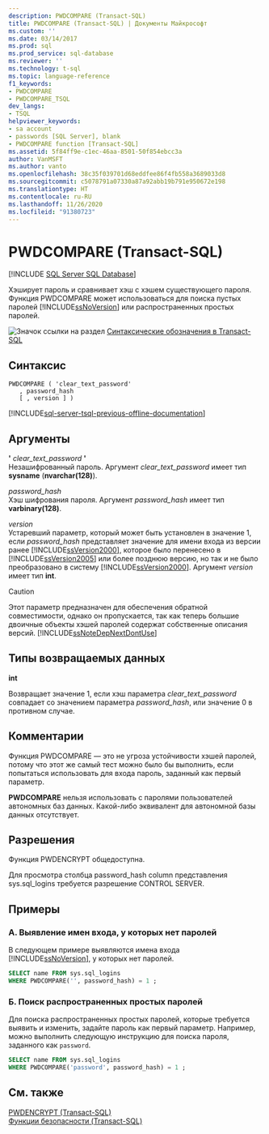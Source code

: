```yaml
---
description: PWDCOMPARE (Transact-SQL)
title: PWDCOMPARE (Transact-SQL) | Документы Майкрософт
ms.custom: ''
ms.date: 03/14/2017
ms.prod: sql
ms.prod_service: sql-database
ms.reviewer: ''
ms.technology: t-sql
ms.topic: language-reference
f1_keywords:
- PWDCOMPARE
- PWDCOMPARE_TSQL
dev_langs:
- TSQL
helpviewer_keywords:
- sa account
- passwords [SQL Server], blank
- PWDCOMPARE function [Transact-SQL]
ms.assetid: 5f84ff9e-c1ec-46aa-8501-50f854ebcc3a
author: VanMSFT
ms.author: vanto
ms.openlocfilehash: 38c35f039701d68eddfee86f4fb558a3689033d8
ms.sourcegitcommit: c5078791a07330a87a92abb19b791e950672e198
ms.translationtype: HT
ms.contentlocale: ru-RU
ms.lasthandoff: 11/26/2020
ms.locfileid: "91380723"
---
```

# <a name="pwdcompare-transact-sql"></a>PWDCOMPARE (Transact-SQL)
[!INCLUDE [SQL Server SQL Database](../../includes/applies-to-version/sql-asdb.md)]

  Хэширует пароль и сравнивает хэш с хэшем существующего пароля. Функция PWDCOMPARE может использоваться для поиска пустых паролей [!INCLUDE[ssNoVersion](../../includes/ssnoversion-md.md)] или распространенных простых паролей.  
  
 ![Значок ссылки на раздел](../../database-engine/configure-windows/media/topic-link.gif "Значок ссылки на раздел") [Синтаксические обозначения в Transact-SQL](../../t-sql/language-elements/transact-sql-syntax-conventions-transact-sql.md)  
  
## <a name="syntax"></a>Синтаксис  
  
```syntaxsql
PWDCOMPARE ( 'clear_text_password'  
   , password_hash   
   [ , version ] )  
```  
  
[!INCLUDE[sql-server-tsql-previous-offline-documentation](../../includes/sql-server-tsql-previous-offline-documentation.md)]

## <a name="arguments"></a>Аргументы
 **'** *clear_text_password* **'**  
 Незашифрованный пароль. Аргумент *clear_text_password* имеет тип **sysname** (**nvarchar(128)**).  
  
 *password_hash*  
 Хэш шифрования пароля. Аргумент *password_hash* имеет тип **varbinary(128)**.  
  
 *version*  
 Устаревший параметр, который может быть установлен в значение 1, если *password_hash* представляет значение для имени входа из версии ранее [!INCLUDE[ssVersion2000](../../includes/ssversion2000-md.md)], которое было перенесено в [!INCLUDE[ssVersion2005](../../includes/ssversion2005-md.md)] или более позднюю версию, но так и не было преобразовано в систему [!INCLUDE[ssVersion2000](../../includes/ssversion2000-md.md)]. Аргумент *version* имеет тип **int**.  
  
> [!CAUTION]  
>  Этот параметр предназначен для обеспечения обратной совместимости, однако он пропускается, так как теперь большие двоичные объекты хэшей паролей содержат собственные описания версий. [!INCLUDE[ssNoteDepNextDontUse](../../includes/ssnotedepnextdontuse-md.md)]  
  
## <a name="return-types"></a>Типы возвращаемых данных  
 **int**  
  
 Возвращает значение 1, если хэш параметра *clear_text_password* совпадает со значением параметра *password_hash*, или значение 0 в противном случае.  
  
## <a name="remarks"></a>Комментарии  
 Функция PWDCOMPARE — это не угроза устойчивости хэшей паролей, потому что этот же самый тест можно было бы выполнить, если попытаться использовать для входа пароль, заданный как первый параметр.  
  
 **PWDCOMPARE** нельзя использовать с паролями пользователей автономных баз данных. Какой-либо эквивалент для автономной базы данных отсутствует.  
  
## <a name="permissions"></a>Разрешения  
 Функция PWDENCRYPT общедоступна.  
  
 Для просмотра столбца password_hash column представления sys.sql_logins требуется разрешение CONTROL SERVER.  
  
## <a name="examples"></a>Примеры  
  
### <a name="a-identifying-logins-that-have-no-passwords"></a>A. Выявление имен входа, у которых нет паролей  
 В следующем примере выявляются имена входа [!INCLUDE[ssNoVersion](../../includes/ssnoversion-md.md)], у которых нет паролей.  
  
```sql  
SELECT name FROM sys.sql_logins   
WHERE PWDCOMPARE('', password_hash) = 1 ;  
```  
  
### <a name="b-searching-for-common-passwords"></a>Б. Поиск распространенных простых паролей  
 Для поиска распространенных простых паролей, которые требуется выявить и изменить, задайте пароль как первый параметр. Например, можно выполнить следующую инструкцию для поиска пароля, заданного как `password`.  
  
```sql  
SELECT name FROM sys.sql_logins   
WHERE PWDCOMPARE('password', password_hash) = 1 ;  
```  
  
## <a name="see-also"></a>См. также  
 [PWDENCRYPT (Transact-SQL)](../../t-sql/functions/pwdencrypt-transact-sql.md)   
 [Функции безопасности &#40;Transact-SQL&#41;](../../t-sql/functions/security-functions-transact-sql.md)  
  
  

